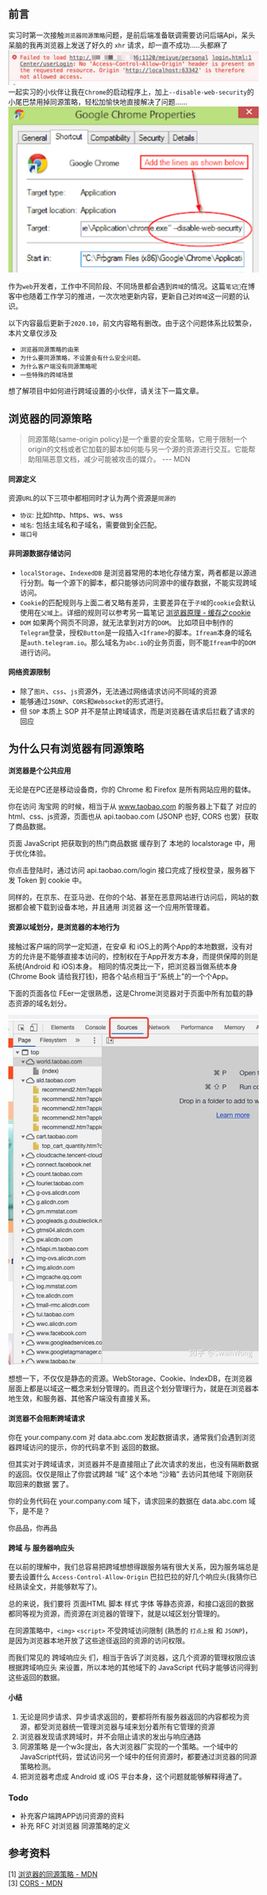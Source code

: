 ## 前言 
实习时第一次接触`浏览器同源策略`问题，是前后端准备联调需要访问后端Api，呆头呆脑的我再浏览器上发送了好久的 `xhr` 请求，却一直不成功.....头都麻了
![](https://raw.githubusercontent.com/HXWfromDJTU/blog/master/blog_assets/cross-origin-error.png)
一起实习的小伙伴让我在`Chrome`的启动程序上，加上`--disable-web-security`的小尾巴禁用掉同源策略，轻松加愉快地直接解决了问题......
![](https://raw.githubusercontent.com/HXWfromDJTU/blog/master/blog_assets/disable-web-security.png)   
 
 作为`web`开发者，工作中不同阶段、不同场景都会遇到`跨域`的情况。这篇`笔记📒`在博客中也随着工作学习的推进，一次次地更新内容，更新自己对`跨域`这一问题的认识。

 以下内容最后更新于`2020.10`，前文内容略有删改。由于这个问题体系比较繁杂，本片文章仅涉及
 * `浏览器同源策略的由来`
 * `为什么要同源策略，不设置会有什么安全问题。`
 * `为什么客户端没有同源策略呢`
 * `一些特殊的跨域场景`

 想了解项目中如何进行跨域设置的小伙伴，请关注下一篇文章。

## 浏览器的同源策略
> 同源策略(same-origin policy)是一个重要的安全策略，它用于限制一个origin的文档或者它加载的脚本如何能与另一个源的资源进行交互。它能帮助阻隔恶意文档，减少可能被攻击的媒介。   --- MDN

#### 同源定义
资源`URL`的以下三项中都相同时才认为两个资源是`同源的`
* `协议`: 比如http、https、ws、wss
* `域名`: 包括主域名和子域名，需要做到全匹配。
* `端口号`   

#### 非同源数据存储访问     
* `localStorage`、`IndexedDB` 是浏览器常用的本地化存储方案，两者都是以源进行分割。每一个源下的脚本，都只能够访问同源中的缓存数据，不能实现跨域访问。 
* `Cookie`的匹配规则与上面二者又略有差异，主要差异在于`子域`的`cookie`会默认使用在`父域`上。详细的规则可以参考另一篇笔记 [浏览器原理 - 缓存之cookie](https://github.com/HXWfromDJTU/blog/issues/22)
* `DOM` 如果两个网页不同源，就无法拿到对方的`DOM`。
  比如项目中制作的`Telegram`登录，授权`Button`是一段插入`<Iframe>`的脚本。`Ifream`本身的域名是`auth.telegram.io`。那么域名为`abc.io`的业务页面，则不能`Ifream`中的`DOM`进行访问。
#### 网络资源限制 
* 除了`图片`、`css`、`js`资源外，无法通过网络请求访问不同域的资源
* 能够通过`JSONP`、`CORS`和`Websocket`的形式进行。
* 但 `SOP` 本质上 SOP 并不是禁止跨域请求，而是浏览器在请求后拦截了请求的回应

## 为什么只有浏览器有同源策略
#### 浏览器是个公共应用
无论是在PC还是移动设备商，你的 Chrome 和 Firefox 是所有网站应用的载体。    

你在访问  淘宝网 的时候，相当于从 www.taobao.com 的服务器上下载了 对应的 html、css、js资源，页面也从 api.taobao.com  (JSONP 也好, CORS 也罢）获取了商品数据。  

页面 JavaScript 把获取到的热门商品数据 缓存到了 本地的 localstorage 中，用于优化体验。    

你点击登陆时，通过访问 api.taobao.com/login  接口完成了授权登录，服务器下发 Token 到 cookie 中。     

同样的，在京东、在亚马逊、在你的个站、甚至在恶意网站进行访问后，网站的数据都会被下载到设备本地，并且通用 浏览器 这一个应用所管理着。    

#### 资源以域划分，是浏览器的本地行为
接触过客户端的同学一定知道，在安卓 和 iOS上的两个App的本地数据，没有对方的允许是不能够直接本访问的，控制权在于App开发方本身，而提供保障的则是系统(Android 和 iOS)本身。
相同的情况类比一下，把浏览器当做系统本身(Chrome Book 请给我打钱)，把各个站点相当于“系统上”的一个个App。    

下面的页面各位 FEer一定很熟悉，这是Chrome浏览器对于页面中所有加载的静态资源的域名划分。

![Chrome 浏览器静态资源预览](https://raw.githubusercontent.com/HXWfromDJTU/blog/master/blog_assets/chrome_assets.jpg)


想想一下，不仅仅是静态的资源。WebStorage、Cookie、IndexDB，在浏览器层面上都是以域这一概念来划分管理的。而且这个划分管理行为，就是在浏览器本地生效，和服务器、其他客户端没有直接关系。

#### 浏览器不会阻断跨域请求
你在 your.company.com 对 data.abc.com 发起数据请求，通常我们会遇到浏览器跨域访问的提示，你的代码拿不到 返回的数据。     

但其实对于跨域请求，浏览器并不是直接阻止了此次请求的发出，也没有隔断数据的返回。仅仅是阻止了你尝试跨越 “域” 这个本地 “沙箱” 去访问其他域 下刚刚获取回来的数据 罢了。

你的业务代码在 your.company.com 域下，请求回来的数据在 data.abc.com 域下，是不是？    

你品品，你再品 

#### 跨域 与 服务器响应头
在以前的理解中，我们总容易把跨域想想得跟服务端有很大关系，因为服务端总是要去设置什么 `Access-Control-Allow-Origin`  巴拉巴拉的好几个响应头(我猜你已经熟读全文，并能够默写了)。

总的来说，我们要将 页面HTML 脚本 样式 字体 等静态资源，和接口返回的数据都同等视为资源，而资源在浏览器的管理下，就是以域区划分管理的。

在同源策略中，`<img>` `<script>` 不受跨域访问限制 (熟悉的 `打点上报` 和 `JSONP`)，是因为浏览器本地开放了这些途径返回的资源的访问权限。

而我们常见的 跨域响应头 们，相当于告诉了浏览器，这几个资源的管理权限应该 根据跨域响应头 来设置，所以本地的其他域下的 JavaScript 代码才能够访问得到这些返回的数据。

#### 小结
1. 无论是同步请求、异步请求返回的，要都将所有服务器返回的内容都视为资源，都受浏览器统一管理浏览器与域来划分着所有它管理的资源
2. 浏览器发现请求跨域时，并不会阻止请求的发出与响应通路
3. 同源策略 是一个w3c提出，各大浏览器厂实现的一个策略。一个域中的JavaScript代码，尝试访问另一个域中的任何资源时，都要通过浏览器的同源策略检测。
4. 把浏览器考虑成 Android 或 iOS 平台本身，这个问题就能够解释得通了。

### Todo
* 补充客户端跨APP访问资源的资料
* 补充 RFC 对浏览器 同源策略的定义

## 参考资料
[1] [浏览器的同源策略 - MDN](https://developer.mozilla.org/zh-CN/docs/Web/Security/Same-origin_policy)     
[3] [CORS - MDN](https://developer.mozilla.org/zh-CN/docs/Web/HTTP/Access_control_CORS)